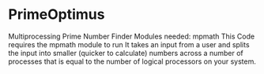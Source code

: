# PrimeOptimus
Multiprocessing Prime Number Finder
Modules needed: mpmath
This Code requires the mpmath module to run
It takes an input from a user and splits the input into smaller (quicker to calculate) numbers 
across a number of processes that is equal to the number of logical processors on your system.
